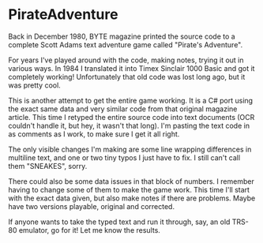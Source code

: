 # PirateAdventure

Back in December 1980, BYTE magazine printed the source code to a complete Scott Adams text adventure game called "Pirate's Adventure".

For years I've played around with the code, making notes, trying it out in various ways. In 1984 I translated it into
Timex Sinclair 1000 Basic and got it completely working! Unfortunately that old code was lost long ago, but it was pretty cool.

This is another attempt to get the entire game working. It is a C# port using the exact same data and very similar code from that
original magazine article. This time I retyped the entire source code into text documents (OCR couldn't handle it, but hey, it wasn't
that long). I'm pasting the text code in as comments as I work, to make sure I get it all right.

The only visible changes I'm making are some line wrapping differences in multiline text, and one or two tiny typos I just have to fix.
I still can't call them "SNEAKES", sorry.

There could also be some data issues in that block of numbers. I remember having to change some of them to make the game work.
This time I'll start with the exact data given, but also make notes if there are problems. Maybe have two versions playable,
original and corrected.

If anyone wants to take the typed text and run it through, say, an old TRS-80 emulator, go for it! Let me know the results.
